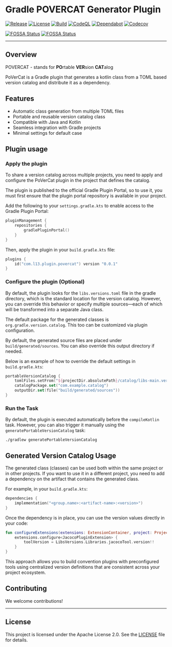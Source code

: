 # Gradle POVERCAT Generator Plugin

[![Release](https://img.shields.io/github/v/release/the13haven/povercat-plugin?sort=semver&display_name=release&style=flat-square&label=Release&logo=github)](https://github.com/the13haven/povercat-plugin/releases)
[![License](https://img.shields.io/badge/License-Apache_2.0-green.svg?style=flat-square&logo=github)](https://github.com/the13haven/povercat-plugin/blob/main/LICENSE)
[![Build](https://img.shields.io/github/actions/workflow/status/the13haven/povercat-plugin/ci-auto-build.yml?branch=main&style=flat-square&label=Build&logo=githubactions)](https://github.com/the13haven/povercat-plugin/actions/workflows/ci-auto-build.yml)
[![CodeQL](https://img.shields.io/github/actions/workflow/status/the13haven/povercat-plugin/codeql.yml?branch=main&style=flat-square&label=CodeQL&logo=github)](https://github.com/the13haven/povercat-plugin/actions/workflows/codeql.yml)
[![Dependabot](https://img.shields.io/github/issues-search/the13haven/povercat-plugin?query=is%3Aopen%20author%3Adependabot&style=flat-square&logo=dependabot&label=Dependabot)](https://github.com/the13haven/povercat-plugin/pulls?q=is%3Apr+author%3Aapp%2Fdependabot)
[![Codecov](https://img.shields.io/codecov/c/gh/the13haven/povercat-plugin?token=DXGDRYHFAH&style=flat-square&logo=codecov&label=Coverage)](https://codecov.io/gh/the13haven/povercat-plugin)

[![FOSSA Status](https://app.fossa.com/api/projects/git%2Bgithub.com%2Fthe13haven%2Fpovercat-plugin.svg?type=shield&issueType=license)](https://app.fossa.com/projects/git%2Bgithub.com%2Fthe13haven%2Fpovercat-plugin?ref=badge_shield&issueType=license)
[![FOSSA Status](https://app.fossa.com/api/projects/git%2Bgithub.com%2Fthe13haven%2Fpovercat-plugin.svg?type=shield&issueType=security)](https://app.fossa.com/projects/git%2Bgithub.com%2Fthe13haven%2Fpovercat-plugin?ref=badge_shield&issueType=security)

---
## Overview

POVERCAT - stands for **PO**rtable **VER**sion **CAT**alog

PoVerCat is a Gradle plugin that generates a kotlin class from a TOML based version catalog and distribute it as a dependency.

## Features

* Automatic class generation from multiple TOML files
* Portable and reusable version catalog class
* Compatible with Java and Kotlin
* Seamless integration with Gradle projects
* Minimal settings for default case

## Plugin usage

### Apply the plugin

To share a version catalog across multiple projects, you need to apply and configure the PoVerCat plugin in the project that defines the catalog.

The plugin is published to the official Gradle Plugin Portal, so to use it, you must first ensure that the plugin portal repository is available in your project.

Add the following to your `settings.gradle.kts` to enable access to the Gradle Plugin Portal:

```kotlin
pluginManagement {
    repositories {
        gradlePluginPortal()
    }
}
```

Then, apply the plugin in your `build.gradle.kts` file:

```kotlin
plugins {
    id("com.l13.plugin.povercat") version "0.0.1"
}
```

### Configure the plugin (Optional)

By default, the plugin looks for the `libs.versions.toml` file in the gradle directory, which is the standard location for the version catalog. However, you can override this behavior or specify multiple sources—each of which will be transformed into a separate Java class.

The default package for the generated classes is `org.gradle.version.catalog`. This too can be customized via plugin configuration.

By default, the generated source files are placed under `build/generated/sources`. You can also override this output directory if needed.

Below is an example of how to override the default settings in `build.gradle.kts`:

```kotlin
portableVersionCatalog {
    tomlFiles.setFrom("${projectDir.absolutePath}/catalog/libs-main.versions.toml")
    catalogPackage.set("com.example.catalog")
    outputDir.set(file("build/generated/sources"))
}
```

### Run the Task

By default, the plugin is executed automatically before the `compileKotlin` task. However, you can also trigger it manually using the `generatePortableVersionCatalog` task:

```shell
./gradlew generatePortableVersionCatalog
```

## Generated Version Catalog Usage

The generated class (classes) can be used both within the same project or in other projects. If you want to use it in a different project, you need to add a dependency on the artifact that contains the generated class.

For example, in your `build.gradle.kts`:

```kotlin
dependencies {
    implementation("<group.name>:<artifact-name>:<version>")
}
```

Once the dependency is in place, you can use the version values directly in your code:

```kotlin
fun configureExtensions(extensions: ExtensionContainer, project: Project) {
    extensions.configure<JacocoPluginExtension> {
        toolVersion = LibsVersions.Libraries.jacocoTool.version!!
    }
}
```

This approach allows you to build convention plugins with preconfigured tools using centralized version definitions that are consistent across your project ecosystem.

## Contributing

We welcome contributions!

___
## License

This project is licensed under the Apache License 2.0. See the [LICENSE](./LICENSE) file for details.

